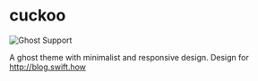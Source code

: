 # cuckoo

![Ghost Support](https://img.shields.io/badge/ghost-powered-brightgreen.svg)

A ghost theme with minimalist and responsive design. Design for http://blog.swift.how
